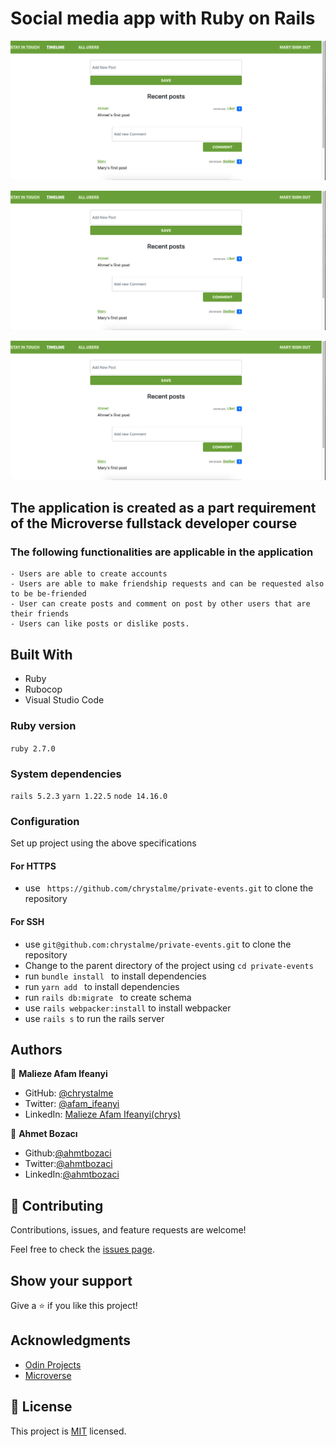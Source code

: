 # Social media app with Ruby on Rails

![screenshot](./app/assets/images/Screenshot-1.png)

![screenshot](./app/assets/images/Screenshot-1.png)

![screenshot](./app/assets/images/Screenshot-1.png)

## The application is created as a part requirement of the Microverse fullstack developer course

### The following functionalities are applicable in the application

    - Users are able to create accounts
    - Users are able to make friendship requests and can be requested also to be be-friended
    - User can create posts and comment on post by other users that are their friends
    - Users can like posts or dislike posts.

## Built With

- Ruby
- Rubocop
- Visual Studio Code

### Ruby version

`ruby 2.7.0`

### System dependencies

`rails 5.2.3`
`yarn 1.22.5`
`node 14.16.0`

### Configuration

Set up project using the above specifications

#### For HTTPS

- use ` https://github.com/chrystalme/private-events.git` to clone the repository

#### For SSH

- use `git@github.com:chrystalme/private-events.git` to clone the repository
- Change to the parent directory of the project using
  `cd private-events`
- run `bundle install ` to install dependencies
- run `yarn add ` to install dependencies
- run `rails db:migrate ` to create schema
- use `rails webpacker:install` to install webpacker
- use `rails s` to run the rails server

## Authors

👤 **Malieze Afam Ifeanyi**

- GitHub: [@chrystalme](https://github.com/chrystalme)
- Twitter: [@afam_ifeanyi](https://twitter.com/afam_ifeanyi)
- LinkedIn: [Malieze Afam Ifeanyi(chrys)](https://linkedin.com/afam-chrys)

👤 **Ahmet Bozacı**

- Github:[@ahmtbozaci](https://github.com/ahmetbozaci)
- Twitter:[@ahmtbozaci](https://twitter.com/ahmtbozaci)
- LinkedIn:[@ahmtbozaci](https://www.linkedin.com/in/ahmetbozaci/)

## 🤝 Contributing

Contributions, issues, and feature requests are welcome!

Feel free to check the [issues page](https://github.com/ahmetbozaci/ror-social-scaffold/issues).

## Show your support

Give a ⭐️ if you like this project!

## Acknowledgments

- [Odin Projects](https://www.theodinproject.com/courses/ruby-on-rails/lessons/associations)
- [Microverse](https://microverse.com)

## 📝 License

This project is [MIT](https://mit-license.org/) licensed.
